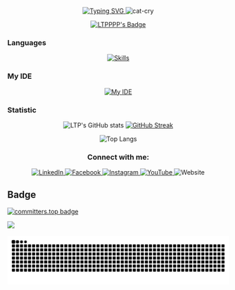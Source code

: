 <p align="center">
    <a href="https://git.io/typing-svg">
        <img src="https://readme-typing-svg.demolab.com?font=Fira+Code&weight=500&size=17&pause=1000&center=true&vCenter=true&repeat=false&width=435&lines=Just+a+dumb+%26+lazy+guy+passion+with+coding" alt="Typing SVG" />
    </a>
    <img src="https://github.com/user-attachments/assets/8fdff738-72e9-449a-8b55-a58a2342e6c2" alt="cat-cry" width="50" />
</p>

<p align="center">
    <a href="https://github.com/SunoBB/github-badges">
        <img title="Last commit Readme's" alt="LTPPPP's Badge" src="https://img.shields.io/github/last-commit/LTPPPP/LTPPPP?&style=for-the-badge&color=C9CBFF&logoColor=D9E0EE&labelColor=302D41"/>

</a>
</p>

<h3>Languages</h3>

<p align="center">
    <a href="https://skillicons.dev/icons?i=c,cpp,solidity,java,js,html,css,python,nodejs,go,docker,react,spring">
        <img src="https://skillicons.dev/icons?i=c,cpp,cs,solidity,java,js,html,css,python,nodejs,go,docker,react,spring,arduino,dotnet,figma,git,tailwind,mysql,php,wordpress" alt="Skills" />
    </a>
</p>

<h3>My IDE</h3>

<p align="center">
    <a href="https://skillicons.dev/icons?i=vscode,visualstudio,remix,sublime,unity,pycharm">
        <img src="https://skillicons.dev/icons?i=vscode,visualstudio,remix,sublime,unity,pycharm" alt="My IDE" />
    </a>
</p>

<h3>Statistic</h3>

<p align="center">
    <img src="https://github-readme-stats.vercel.app/api?username=LTPPPP&show_icons=true&theme=tokyonight&hide_border=true" alt="LTP's GitHub stats" />
    <a href="https://git.io/streak-stats"><img src="https://github-readme-streak-stats.herokuapp.com?user=LTPPPP&theme=tokyonight&hide_border=true" alt="GitHub Streak" /></a>
</p>

<p align="center">
    <img src="https://github-readme-stats.vercel.app/api/top-langs/?username=LTPPPP&layout=compact&theme=radical&hide_border=true" alt="Top Langs" />
</p>

<h3 align="center">Connect with me:</h3>
<p align="center">
    <a href="https://www.linkedin.com/in/l%c3%a2m-t%e1%ba%a5n-ph%c3%a1t-36822524a/" target="blank">
        <img src="https://raw.githubusercontent.com/rahuldkjain/github-profile-readme-generator/master/src/images/icons/Social/linked-in-alt.svg" alt="LinkedIn" height="30" width="40" />
    </a>
    <a href="https://www.facebook.com/profile.php?id=100041724977557" target="blank">
        <img src="https://raw.githubusercontent.com/rahuldkjain/github-profile-readme-generator/master/src/images/icons/Social/facebook.svg" alt="Facebook" height="30" width="40" />
    </a>
    <a href="https://www.instagram.com/phatlam811/" target="blank">
        <img src="https://raw.githubusercontent.com/rahuldkjain/github-profile-readme-generator/master/src/images/icons/Social/instagram.svg" alt="Instagram" height="30" width="40" />
    </a>
    <a href="https://www.youtube.com/channel/UCOrENFVs4H3El9BRpVFfj3w" target="blank">
        <img src="https://raw.githubusercontent.com/rahuldkjain/github-profile-readme-generator/master/src/images/icons/Social/youtube.svg" alt="YouTube" height="30" width="40" />
    </a>    
    <a href="https://portfolio-lamtanphat.vercel.app/" target="blank" style="text-decoration:none;">
        <img src="https://edent.github.io/SuperTinyIcons/images/svg/chrome.svg" alt="Website" height="30" width="40" />
    </a>

</p>

## Badge

[![committers.top badge](https://user-badge.committers.top/vietnam/LTPPPP.svg)](https://user-badge.committers.top/vietnam/LTPPPP)

[![](https://visitcount.itsvg.in/api?id=LTPPPP&label=Stalker&color=0&icon=5&pretty=false)](https://visitcount.itsvg.in)


<picture>
  <source media="(prefers-color-scheme: dark)" srcset="https://raw.githubusercontent.com/LTPPPP/LTPPPP/output/github-snake-dark.svg" />
  <source media="(prefers-color-scheme: light)" srcset="https://raw.githubusercontent.com/LTPPPP/LTPPPP/output/github-snake.svg" />
  <img alt="github-snake" src="https://raw.githubusercontent.com/LTPPPP/LTPPPP/output/github-snake.svg" />
</picture>
